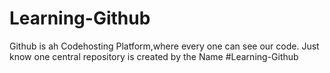 # Learning-Github
Github is ah Codehosting Platform,where every one can see our code.
Just know one central repository is created by the Name #Learning-Github
